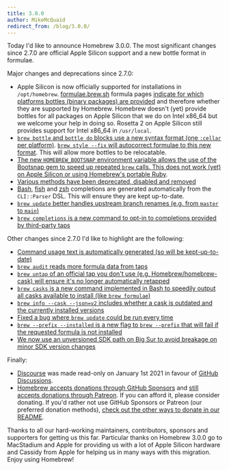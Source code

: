 ```yaml
---
title: 3.0.0
author: MikeMcQuaid
redirect_from: /blog/3.0.0/
---
```

Today I'd like to announce Homebrew 3.0.0. The most significant changes since 2.7.0 are official Apple Silicon support and a new bottle format in formulae.

Major changes and deprecations since 2.7.0:

- Apple Silicon is now officially supported for installations in `/opt/homebrew`. [formulae.brew.sh](https://formulae.brew.sh) formula pages [indicate for which platforms bottles (binary packages) are provided](https://github.com/Homebrew/formulae.brew.sh/pull/408) and therefore whether they are supported by Homebrew. Homebrew doesn't (yet) provide bottles for all packages on Apple Silicon that we do on Intel x86_64 but we welcome your help in doing so. Rosetta 2 on Apple Silicon still provides support for Intel x86_64 in `/usr/local`.
- [`brew bottle` and `bottle do` blocks use a new syntax format (one `:cellar` per platform)](https://github.com/Homebrew/brew/pull/10449). [`brew style --fix` will autocorrect formulae to this new format](https://github.com/Homebrew/brew/pull/10453). This will allow more bottles to be relocatable.
- [The new `HOMEBREW_BOOTSNAP` environment variable allows the use of the Bootsnap gem to speed up repeated `brew` calls. This does not work (yet) on Apple Silicon or using Homebrew's portable Ruby](https://github.com/Homebrew/brew/pull/10374).
- [Various methods have been deprecated, disabled and removed](https://github.com/Homebrew/brew/pull/10397)
- [Bash](https://github.com/Homebrew/brew/pull/10229), [fish](https://github.com/Homebrew/brew/pull/10431) and [zsh](https://github.com/Homebrew/brew/pull/10403) completions are generated automatically from the `CLI::Parser` DSL. This will ensure they are kept up-to-date.
- [`brew update` better handles upstream branch renames (e.g. from `master` to `main`)](https://github.com/Homebrew/brew/pull/10423)
- [`brew completions` is a new command to opt-in to completions provided by third-party taps](https://github.com/Homebrew/brew/pull/10268)

Other changes since 2.7.0 I'd like to highlight are the following:

- [Command usage text is automatically generated (so will be kept-up-to-date)](https://github.com/Homebrew/brew/pull/10342)
- [`brew audit` reads more formula data from taps](https://github.com/Homebrew/brew/pull/10087)
- [`brew untap` of an official tap you don't use (e.g. Homebrew/homebrew-cask) will ensure it's no longer automatically retapped](https://github.com/Homebrew/brew/pull/10366)
- [`brew casks` is a new command implemented in Bash to speedily output all casks available to install (like `brew formulae`)](https://github.com/Homebrew/brew/pull/10259)
- [`brew info --cask --json=v2` includes whether a cask is outdated and the currently installed versions](https://github.com/Homebrew/brew/pull/10278)
- [Fixed a bug where `brew update` could be run every time](https://github.com/Homebrew/brew/pull/10388)
- [`brew --prefix --installed` is a new flag to `brew --prefix` that will fail if the requested formula is not installed](https://github.com/Homebrew/brew/pull/10266)
- [We now use an unversioned SDK path on Big Sur to avoid breakage on minor SDK version changes](https://github.com/Homebrew/brew/pull/10072)

Finally:

- [Discourse](https://discourse.brew.sh) was made read-only on January 1st 2021 in favour of [GitHub Discussions](https://github.com/Homebrew/discussions/discussions).
- [Homebrew accepts donations through GitHub Sponsors](https://github.com/sponsors/Homebrew) and [still accepts donations through Patreon](https://www.patreon.com/homebrew). If you can afford it, please consider donating. If you'd rather not use GitHub Sponsors or Patreon (our preferred donation methods), [check out the other ways to donate in our README](https://github.com/homebrew/brew/#donations).

Thanks to all our hard-working maintainers, contributors, sponsors and supporters for getting us this far. Particular thanks on Homebrew 3.0.0 go to MacStadium and Apple for providing us with a lot of Apple Silicon hardware and Cassidy from Apple for helping us in many ways with this migration. Enjoy using Homebrew!
